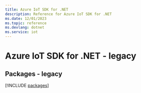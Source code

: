 ```yaml
---
title: Azure IoT SDK for .NET
description: Reference for Azure IoT SDK for .NET
ms.date: 12/01/2023
ms.topic: reference
ms.devlang: dotnet
ms.service: iot
---
```

# Azure IoT SDK for .NET - legacy
## Packages - legacy
[!INCLUDE [packages](iot-index.md)]